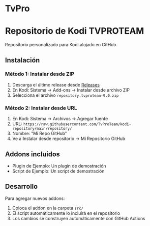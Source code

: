 # TvPro
# Repositorio de Kodi TVPROTEAM
Repositorio personalizado para Kodi alojado en GitHub.

## Instalación

### Método 1: Instalar desde ZIP
1. Descarga el último release desde [Releases](https://github.com/tvpro/kodi-repository/releases)
2. En Kodi: Sistema → Add-ons → Instalar desde archivo ZIP
3. Selecciona el archivo `repository.tvproteam-9.0.zip`

### Método 2: Instalar desde URL
1. En Kodi: Sistema → Archivos → Agregar fuente
2. URL: `https://raw.githubusercontent.com/TvProTean/kodi-repository/main/repository/`
3. Nombre: "Mi Repo GitHub"
4. Ve a Instalar desde repositorio → Mi Repositorio GitHub

## Addons incluidos

- Plugin de Ejemplo: Un plugin de demostración
- Script de Ejemplo: Un script de demostración

## Desarrollo

Para agregar nuevos addons:

1. Coloca el addon en la carpeta `src/`
2. El script automáticamente lo incluirá en el repositorio
3. Los cambios se construyen automáticamente con GitHub Actions
